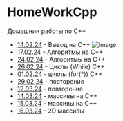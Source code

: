 # HomeWorkCpp
Домашнии работы по С++

 - [14.02.24](14.02.24) - Вывод на С++
![image](https://github.com/DanielEzzo/HomeWorkCpp/assets/159913834/8af6fccf-9f60-41d0-9ea0-7d7c711234ec)
 - [17.02.24](17.02.24) - Алгоритмы на C++
 - [24.02.24](24.02.24) - Алгоритмы на C++
 - [26.02.24](26.02.24) - Циклы (While) C++
 - [01.02.24](01.03.24) - циклы (for(*)) С++ 
 - [29.02.24](29.02.24) - повторение
 - [12.03.24](12.03.24) - повторение
 - [14.03.24](14.03.24) - массивы на C++
 - [15.03.24](15.03.24) - массивы на C++
 - [16.03.24](16.03.24) - 2D массивы 
